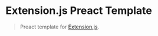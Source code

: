 # Extension.js Preact Template

> Preact template for [Extension.js](https://github.com/cezaraugusto/extension).
